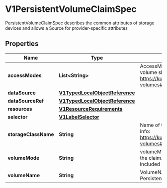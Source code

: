 

# V1PersistentVolumeClaimSpec

PersistentVolumeClaimSpec describes the common attributes of storage devices and allows a Source for provider-specific attributes

## Properties

| Name | Type | Description | Notes |
|------------ | ------------- | ------------- | -------------|
|**accessModes** | **List&lt;String&gt;** | AccessModes contains the desired access modes the volume should have. More info: https://kubernetes.io/docs/concepts/storage/persistent-volumes#access-modes-1 |  [optional] |
|**dataSource** | [**V1TypedLocalObjectReference**](V1TypedLocalObjectReference.md) |  |  [optional] |
|**dataSourceRef** | [**V1TypedLocalObjectReference**](V1TypedLocalObjectReference.md) |  |  [optional] |
|**resources** | [**V1ResourceRequirements**](V1ResourceRequirements.md) |  |  [optional] |
|**selector** | [**V1LabelSelector**](V1LabelSelector.md) |  |  [optional] |
|**storageClassName** | **String** | Name of the StorageClass required by the claim. More info: https://kubernetes.io/docs/concepts/storage/persistent-volumes#class-1 |  [optional] |
|**volumeMode** | **String** | volumeMode defines what type of volume is required by the claim. Value of Filesystem is implied when not included in claim spec. |  [optional] |
|**volumeName** | **String** | VolumeName is the binding reference to the PersistentVolume backing this claim. |  [optional] |



